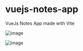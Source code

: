 # vuejs-notes-app

VueJs Notes App made with Vite

![image](https://github.com/IndriesAndrei/vuejs-notes-app/assets/24415865/cc8ce352-4178-49b7-b489-9d5e88347474)


![image](https://github.com/IndriesAndrei/vuejs-notes-app/assets/24415865/f6145bb9-4fde-4b22-aa01-050569ea34ee)
